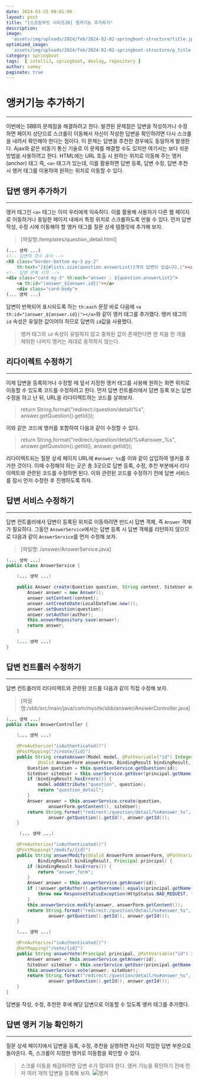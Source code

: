 ```yaml
---
date: 2024-03-25 00:01:00
layout: post
title: "[스프링부트 시리즈30] 앵커기능 추가하기"
description: 
image: 
  'assets/img/uploads/2024/feb/2024-02-02-springboot-structure/title.jpg'
optimized_image:    
  'assets/img/uploads/2024/feb/2024-02-02-springboot-structure/p_title.jpg'
category: springboot
tags:  [ intelliJ, springboot, devlog, repository ]
author: sammy
paginate: true
---
```


# 앵커기능 추가하기
*****
이번에는 SBB의 문제점을 해결하려고 한다. 발견된 문제점은 답변을 작성하거나 수정하면 페이지 상단으로 스크롤이 이동해서 자신이 작성한 답변을 확인하려면 다시 스크롤을 내려서 확인해야 한다는 점이다. 이 문제는 답변을 추천한 경우에도 동일하게 발생한다. Ajax와 같은 비동기 통신 기술로 이 문제를 해결할 수도 있지만 여기서는 보다 쉬운 방법을 사용하려고 한다. HTML에는 URL 호출 시 원하는 위치로 이동해 주는 앵커(anchor) 태그 즉, `<a>` 태그가 있는데, 이를 활용하면 답변 등록, 답변 수정, 답변 추천 시 앵커 태그를 이용하여 원하는 위치로 이동할 수 있다.


## 답변 앵커 추가하기
*****
앵커 태그인 `<a>` 태그는 이미 우리에게 익숙하다. 이를 활용해 사용자가 다른 웹 페이지로 이동하거나 동일한 페이지 내에서 특정 위치로 스크롤하도록 만들 수 있다. 먼저 답변 작성, 수정 시에 이동해야 할 앵커 태그를 질문 상세 템플릿에 추가해 보자.
>[파일명:/templates/question_detail.html]

```html
(... 생략 ...)
<!-- 답변의 갯수 표시 -->
<h5 class="border-bottom my-3 py-2" 
    th:text="|${#lists.size(question.answerList)}개의 답변이 있습니다.|"></h5>
<!-- 답변 반복 시작 -->
<div class="card my-3" th:each="answer : ${question.answerList}">
    <a th:id="|answer_${answer.id}|"></a>
    <div class="card-body">
(... 생략 ...)
```
답변이 반복되어 표시되도록 하는 `th:each` 문장 바로 다음에 `<a th:id="|answer_${answer.id}|"></a>`와 같이 앵커 태그를 추가했다. 앵커 태그의 `id` 속성은 유일한 값이어야 하므로 답변의 `id`값을 사용했다.
>앵커 태그의 `id` 속성이 유일하지 않고 중복된 값이 존재한다면 맨 처음 한 개를 제외한 나머지 앵커는 제대로 동작하지 않는다.

## 리다이렉트 수정하기
*****
이제 답변을 등록하거나 수정할 때 앞서 지정한 앵커 태그를 사용해 원하는 화면 위치로 이동할 수 있도록 코드를 수정하려고 한다. 먼저 답변 컨트롤러에서 답변 등록 또는 답변 수정을 하고 난 뒤, URL을 리다이렉트하는 코드를 살펴보자.

>return String.format("redirect:/question/detail/%s", answer.getQuestion().getId());

이와 같은 코드에 앵커를 포함하여 다음과 같이 수정할 수 있다.

>return String.format("redirect:/question/detail/%s#answer_%s", 
    answer.getQuestion().getId(), answer.getId());

리다이렉트되는 질문 상세 페이지 URL에 `#answer_%s`를 이와 같이 삽입하여 앵커를 추가한 것이다. 이때 수정해야 하는 곳은 총 3곳으로 답변 등록, 수정, 추천 부분에서 리다이렉트와 관련된 코드를 수정하면 된다. 이와 관련된 코드를 수정하기 전에 답변 서비스를 잠시 먼저 수정한 후 진행하도록 하자.

## 답변 서비스 수정하기
*****

답변 컨트롤러에서 답변이 등록된 위치로 이동하려면 반드시 답변 객체, 즉 `Answer` 객체가 필요하다. 그동안 `AnswerService`에서는 답변 등록 시 답변 객체를 리턴하지 않으므로 다음과 같이 `AnswerService`를 먼저 수정해 보자.
>[파일명: /answer/AnswerService.java]

```java
(... 생략 ...)
public class AnswerService {

    (... 생략 ...)

    public Answer create(Question question, String content, SiteUser author) {
        Answer answer = new Answer();
        answer.setContent(content);
        answer.setCreateDate(LocalDateTime.now());
        answer.setQuestion(question);
        answer.setAuthor(author);
        this.answerRepository.save(answer);
        return answer;
    }

    (... 생략 ...)
}
```
## 답변 컨트롤러 수정하기
*****
답변 컨트롤러의 리다이렉트와 관련된 코드를 다음과 같이 직접 수정해 보자.
>[파일명:/sbb/src/main/java/com/mysite/sbb/answer/AnswerController.java]

```java
(... 생략 ...)
public class AnswerController {

    (... 생략 ...)

    @PreAuthorize("isAuthenticated()")
    @PostMapping("/create/{id}")
    public String createAnswer(Model model, @PathVariable("id") Integer id, 
            @Valid AnswerForm answerForm, BindingResult bindingResult, Principal principal) {
        Question question = this.questionService.getQuestion(id);
        SiteUser siteUser = this.userService.getUser(principal.getName());
        if (bindingResult.hasErrors()) {
            model.addAttribute("question", question);
            return "question_detail";
        }
        Answer answer = this.answerService.create(question, 
                answerForm.getContent(), siteUser);
        return String.format("redirect:/question/detail/%s#answer_%s", 
                answer.getQuestion().getId(), answer.getId());
    }

     (... 생략 ...)

    @PreAuthorize("isAuthenticated()")
    @PostMapping("/modify/{id}")
    public String answerModify(@Valid AnswerForm answerForm, @PathVariable("id") Integer id,
            BindingResult bindingResult, Principal principal) {
        if (bindingResult.hasErrors()) {
            return "answer_form";
        }
        Answer answer = this.answerService.getAnswer(id);
        if (!answer.getAuthor().getUsername().equals(principal.getName())) {
            throw new ResponseStatusException(HttpStatus.BAD_REQUEST, "수정권한이 없습니다.");
        }
        this.answerService.modify(answer, answerForm.getContent());
        return String.format("redirect:/question/detail/%s#answer_%s", 
                answer.getQuestion().getId(), answer.getId());
    }

    (... 생략 ...)

    @PreAuthorize("isAuthenticated()")
    @GetMapping("/vote/{id}")
    public String answerVote(Principal principal, @PathVariable("id") Integer id) {
        Answer answer = this.answerService.getAnswer(id);
        SiteUser siteUser = this.userService.getUser(principal.getName());
        this.answerService.vote(answer, siteUser);
        return String.format("redirect:/question/detail/%s#answer_%s", 
                answer.getQuestion().getId(), answer.getId());
    }
}
```
답변을 작성, 수정, 추천한 후에 해당 답변으로 이동할 수 있도록 앵커 태그를 추가했다.

## 답변 앵커 기능 확인하기
*****
질문 상세 페이지에서 답변을 등록, 수정, 추천을 실행하면 자신이 작업한 답변 부분으로 돌아온다. 즉, 스크롤이 지정한 앵커로 이동함을 확인할 수 있다.

>스크롤 이동을 체감하려면 답변 수가 많아야 한다. 앵커 기능을 확인하기 전에 먼저 여러 개의 답변을 등록해 보자.
![앵커]()



